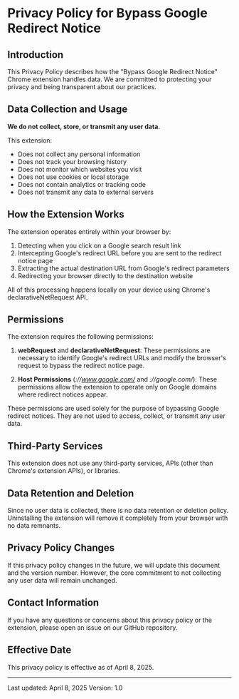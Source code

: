 # Privacy Policy for Bypass Google Redirect Notice

## Introduction

This Privacy Policy describes how the "Bypass Google Redirect Notice" Chrome extension handles data. We are committed to protecting your privacy and being transparent about our practices.

## Data Collection and Usage

**We do not collect, store, or transmit any user data.**

This extension:
- Does not collect any personal information
- Does not track your browsing history
- Does not monitor which websites you visit
- Does not use cookies or local storage
- Does not contain analytics or tracking code
- Does not transmit any data to external servers

## How the Extension Works

The extension operates entirely within your browser by:
1. Detecting when you click on a Google search result link
2. Intercepting Google's redirect URL before you are sent to the redirect notice page
3. Extracting the actual destination URL from Google's redirect parameters
4. Redirecting your browser directly to the destination website

All of this processing happens locally on your device using Chrome's declarativeNetRequest API.

## Permissions

The extension requires the following permissions:

1. **webRequest** and **declarativeNetRequest**: These permissions are necessary to identify Google's redirect URLs and modify the browser's request to bypass the redirect notice page.

2. **Host Permissions** (*://www.google.com/* and *://google.com/*): These permissions allow the extension to operate only on Google domains where redirect notices appear.

These permissions are used solely for the purpose of bypassing Google redirect notices. They are not used to access, collect, or transmit any user data.

## Third-Party Services

This extension does not use any third-party services, APIs (other than Chrome's extension APIs), or libraries.

## Data Retention and Deletion

Since no user data is collected, there is no data retention or deletion policy. Uninstalling the extension will remove it completely from your browser with no data remnants.

## Privacy Policy Changes

If this privacy policy changes in the future, we will update this document and the version number. However, the core commitment to not collecting any user data will remain unchanged.

## Contact Information

If you have any questions or concerns about this privacy policy or the extension, please open an issue on our GitHub repository.

## Effective Date

This privacy policy is effective as of April 8, 2025.

---

Last updated: April 8, 2025
Version: 1.0


